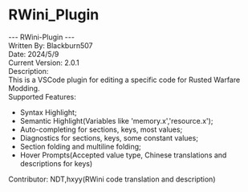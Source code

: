 # RWini_Plugin

--- RWini-Plugin ---  
Written By: Blackburn507  
Date: 2024/5/9  
Current Version: 2.0.1  
Description:  
This is a VSCode plugin for editing a specific code for Rusted Warfare Modding.  
Supported Features:  
- Syntax Highlight;  
- Semantic Highlight(Variables like 'memory.x','resource.x');  
- Auto-completing for sections, keys, most values;  
- Diagnostics for sections, keys, some constant values;  
- Section folding and multiline folding;  
- Hover Prompts(Accepted value type, Chinese translations and descriptions for keys)  
  
Contributor: NDT,hxyy(RWini code translation and description)


